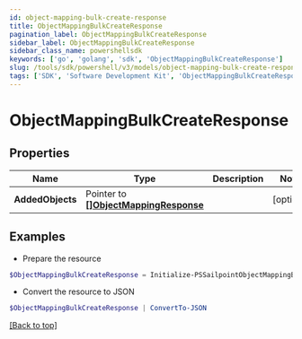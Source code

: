 ```yaml
---
id: object-mapping-bulk-create-response
title: ObjectMappingBulkCreateResponse
pagination_label: ObjectMappingBulkCreateResponse
sidebar_label: ObjectMappingBulkCreateResponse
sidebar_class_name: powershellsdk
keywords: ['go', 'golang', 'sdk', 'ObjectMappingBulkCreateResponse'] 
slug: /tools/sdk/powershell/v3/models/object-mapping-bulk-create-response
tags: ['SDK', 'Software Development Kit', 'ObjectMappingBulkCreateResponse']
---
```



# ObjectMappingBulkCreateResponse

## Properties

Name | Type | Description | Notes
------------ | ------------- | ------------- | -------------
**AddedObjects** |  Pointer to [**[]ObjectMappingResponse**](object-mapping-response) |  | [optional] 

## Examples

- Prepare the resource
```powershell
$ObjectMappingBulkCreateResponse = Initialize-PSSailpointObjectMappingBulkCreateResponse  -AddedObjects null
```

- Convert the resource to JSON
```powershell
$ObjectMappingBulkCreateResponse | ConvertTo-JSON
```


[[Back to top]](#) 

